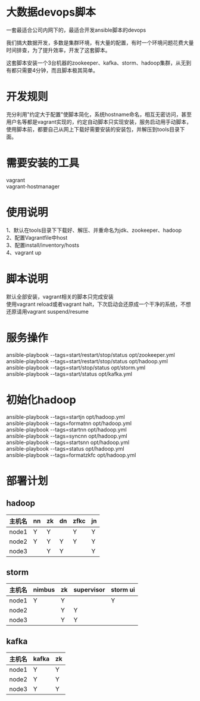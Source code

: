 # 大数据devops脚本

一套最适合公司内网下的，最适合开发ansible脚本的devops  

我们搞大数据开发，多数是集群环境，有大量的配置，有时一个环境问题花费大量时间排查，为了提升效率，开发了这套脚本。 
 
这套脚本安装一个3台机器的zookeeper、kafka、storm、hadoop集群，从无到有都只需要4分钟，而且脚本极其简单。  

# 开发规则

充分利用"约定大于配置"使脚本简化，系统hostname命名，相互无密访问，甚至用户名等都是vagrant实现的，约定自动脚本只实现安装，服务启动用手动脚本，使用脚本前，都要自己从网上下载好需要安装的安装包，并解压到tools目录下面。

# 需要安装的工具

vagrant  
vagrant-hostmanager  

# 使用说明

1、默认在tools目录下下载好、解压、并重命名为jdk、zookeeper、hadoop  
2、配置Vagrantfile中host  
3、配置install/inventory/hosts  
4、vagrant up  

# 脚本说明

默认全部安装，vagrant相关的脚本只完成安装  
使用vagrant reload或者vagrant halt，下次启动会还原成一个干净的系统，不想还原请用vagrant suspend/resume

# 服务操作

ansible-playbook --tags=start/restart/stop/status opt/zookeeper.yml  
ansible-playbook --tags=start/restart/stop/status opt/hadoop.yml  
ansible-playbook --tags=start/stop/status opt/storm.yml  
ansible-playbook --tags=start/status opt/kafka.yml 

# 初始化hadoop

ansible-playbook --tags=startjn opt/hadoop.yml  
ansible-playbook --tags=formatnn opt/hadoop.yml  
ansible-playbook --tags=startnn opt/hadoop.yml  
ansible-playbook --tags=syncnn opt/hadoop.yml  
ansible-playbook --tags=startsnn opt/hadoop.yml  
ansible-playbook --tags=status opt/hadoop.yml  
ansible-playbook --tags=formatzkfc opt/hadoop.yml  

# 部署计划

## hadoop

| 主机名  | nn   | zk   | dn   | zfkc | jn   |
| ------ | ---- | ---- | ---- | ---- | ---- |
| node1  | Y    | Y    |      | Y    | Y    |
| node2  | Y    | Y    |  Y   | Y    | Y    |
| node3  |      | Y    |  Y   |      | Y    |

## storm

| 主机名  | nimbus | zk   | supervisor | storm ui |
| ------ | ----   | ---- | ----       | ----     |
| node1  | Y      | Y    |            |   Y      |
| node2  |        | Y    |  Y         |          |
| node3  |        | Y    |  Y         |          |

## kafka

| 主机名  | kafka  | zk   | 
| ------ | ----   | ---- | 
| node1  | Y      | Y    | 
| node2  | Y      | Y    | 
| node3  | Y      | Y    | 